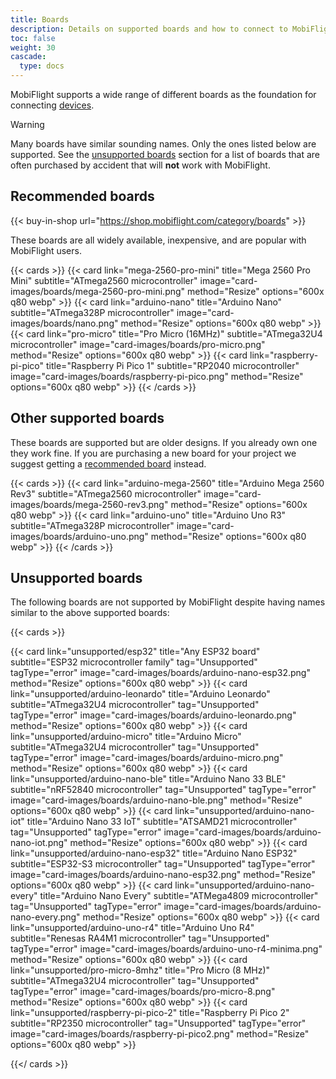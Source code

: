 ```yaml
---
title: Boards
description: Details on supported boards and how to connect to MobiFlight
toc: false
weight: 30
cascade:
  type: docs
---
```


MobiFlight supports a wide range of different boards as the foundation for connecting [devices](../devices/).

> [!WARNING]
> Many boards have similar sounding names. Only the ones listed below are supported. See the
> [unsupported boards](#unsupported-boards) section for a list of boards that are often purchased by accident
> that will **not** work with MobiFlight.

## Recommended boards

{{< buy-in-shop url="https://shop.mobiflight.com/category/boards" >}}

These boards are all widely available, inexpensive, and are popular with MobiFlight users.

{{< cards >}}
{{< card link="mega-2560-pro-mini" title="Mega 2560 Pro Mini" subtitle="ATmega2560 microcontroller" image="card-images/boards/mega-2560-pro-mini.png" method="Resize" options="600x q80 webp" >}}
{{< card link="arduino-nano" title="Arduino Nano" subtitle="ATmega328P microcontroller" image="card-images/boards/nano.png" method="Resize" options="600x q80 webp" >}}
{{< card link="pro-micro" title="Pro Micro (16MHz)" subtitle="ATmega32U4 microcontroller" image="card-images/boards/pro-micro.png" method="Resize" options="600x q80 webp" >}}
{{< card link="raspberry-pi-pico" title="Raspberry Pi Pico 1" subtitle="RP2040 microcontroller" image="card-images/boards/raspberry-pi-pico.png" method="Resize" options="600x q80 webp" >}}
{{< /cards >}}

## Other supported boards

These boards are supported but are older designs. If you already own one they work fine. If you are
purchasing a new board for your project we suggest getting a [recommended board](#recommended-boards) instead.

{{< cards >}}
{{< card link="arduino-mega-2560" title="Arduino Mega 2560 Rev3" subtitle="ATmega2560 microcontroller" image="card-images/boards/mega-2560-rev3.png" method="Resize" options="600x q80 webp" >}}
{{< card link="arduino-uno" title="Arduino Uno R3" subtitle="ATmega328P microcontroller" image="card-images/boards/arduino-uno.png" method="Resize" options="600x q80 webp" >}}
{{< /cards >}}

## Unsupported boards

The following boards are not supported by MobiFlight despite having names similar to the above supported boards:

{{< cards >}}

{{< card link="unsupported/esp32" title="Any ESP32 board" subtitle="ESP32 microcontroller family" tag="Unsupported" tagType="error" image="card-images/boards/arduino-nano-esp32.png" method="Resize" options="600x q80 webp" >}}
{{< card link="unsupported/arduino-leonardo" title="Arduino Leonardo" subtitle="ATmega32U4 microcontroller" tag="Unsupported" tagType="error" image="card-images/boards/arduino-leonardo.png" method="Resize" options="600x q80 webp" >}}
{{< card link="unsupported/arduino-micro" title="Arduino Micro" subtitle="ATmega32U4 microcontroller" tag="Unsupported" tagType="error" image="card-images/boards/arduino-micro.png" method="Resize" options="600x q80 webp" >}}
{{< card link="unsupported/arduino-nano-ble" title="Arduino Nano 33 BLE" subtitle="nRF52840 microcontroller" tag="Unsupported" tagType="error" image="card-images/boards/arduino-nano-ble.png" method="Resize" options="600x q80 webp" >}}
{{< card link="unsupported/arduino-nano-iot" title="Arduino Nano 33 IoT" subtitle="ATSAMD21 microcontroller" tag="Unsupported" tagType="error" image="card-images/boards/arduino-nano-iot.png" method="Resize" options="600x q80 webp" >}}
{{< card link="unsupported/arduino-nano-esp32" title="Arduino Nano ESP32" subtitle="ESP32-S3 microcontroller" tag="Unsupported" tagType="error" image="card-images/boards/arduino-nano-esp32.png" method="Resize" options="600x q80 webp" >}}
{{< card link="unsupported/arduino-nano-every" title="Arduino Nano Every" subtitle="ATMega4809 microcontroller" tag="Unsupported" tagType="error" image="card-images/boards/arduino-nano-every.png" method="Resize" options="600x q80 webp" >}}
{{< card link="unsupported/arduino-uno-r4" title="Arduino Uno R4" subtitle="Renesas RA4M1 microcontroller" tag="Unsupported" tagType="error" image="card-images/boards/arduino-uno-r4-minima.png" method="Resize" options="600x q80 webp" >}}
{{< card link="unsupported/pro-micro-8mhz" title="Pro Micro (8 MHz)" subtitle="ATmega32U4 microcontroller" tag="Unsupported" tagType="error" image="card-images/boards/pro-micro-8.png" method="Resize" options="600x q80 webp" >}}
{{< card link="unsupported/raspberry-pi-pico-2" title="Raspberry Pi Pico 2" subtitle="RP2350 microcontroller" tag="Unsupported" tagType="error" image="card-images/boards/raspberry-pi-pico2.png" method="Resize" options="600x q80 webp" >}}

{{</ cards >}}
